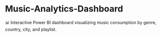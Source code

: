 # Music-Analytics-Dashboard
📊 Interactive Power BI dashboard visualizing music consumption by genre, country, city, and playlist.
